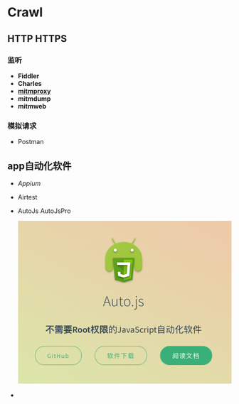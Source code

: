 # Crawl



## HTTP HTTPS

### 监听

- **Fiddler**
- **Charles**
- [**mitmproxy**](https://mitmproxy.org/)
- **mitmdump**
- **mitmweb**

### 模拟请求

- Postman  

## app自动化软件

- *Appium*

- Airtest 

- AutoJs   AutoJsPro

  ![](https://raw.githubusercontent.com/zhangslob/oss/master/uPic/AvLewa.png)

- 

